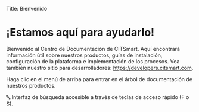 Title: Bienvenido

# ¡Estamos aquí para ayudarlo!

Bienvenido al Centro de Documentación de CITSmart. Aquí encontrará información útil sobre nuestros productos, guías de instalación, configuración de la plataforma e implementación de los procesos. Vea también nuestro sitio para desarrolladores: https://developers.citsmart.com.

Haga clic en el menú de arriba para entrar en el árbol de documentación de nuestros productos.

🔤 Interfaz de búsqueda accesible a través de teclas de acceso rápido (F o S).
